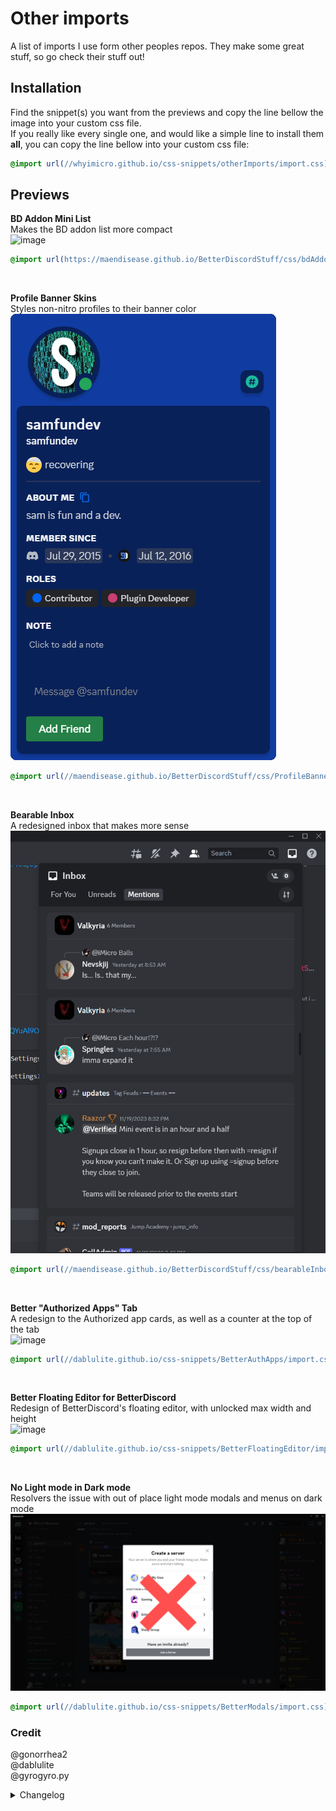 # Other imports
A list of imports I use form other peoples repos. They make some great stuff, so go check their stuff out!
## Installation
Find the snippet(s) you want from the previews and copy the line bellow the image into your custom css file. <br>
If you really like every single one, and would like a simple line to install them **all**, you can copy the line bellow into your custom css file:
```css
@import url(//whyimicro.github.io/css-snippets/otherImports/import.css);
```
## Previews
**BD Addon Mini List** <br>
Makes the BD addon list more compact <br>
![image](https://camo.githubusercontent.com/38577d71ca34b772167cd910e44e03f43738460682a7f08f21d1db1dad061c5d/68747470733a2f2f692e696d6775722e636f6d2f377177575968422e676966)
```css
@import url(https://maendisease.github.io/BetterDiscordStuff/css/bdAddonMini.css);
```
<br>

**Profile Banner Skins** <br>
Styles non-nitro profiles to their banner color <br>
![image](https://raw.githubusercontent.com/WhyiMicro/css-snippets/main/_previews/profileBannerSkins.png)
```css
@import url(//maendisease.github.io/BetterDiscordStuff/css/ProfileBannerSkins.css);
```
<br>

**Bearable Inbox** <br>
A redesigned inbox that makes more sense <br>
![image](https://raw.githubusercontent.com/WhyiMicro/css-snippets/main/_previews/bearableInbox.png)
```css
@import url(//maendisease.github.io/BetterDiscordStuff/css/bearableInbox.css);
```
<br>

**Better "Authorized Apps" Tab** <br>
A redesign to the Authorized app cards, as well as a counter at the top of the tab <br>
![image](https://user-images.githubusercontent.com/73998678/253537521-d403610f-70b2-46f1-a974-d712a5597d2c.png)
```css
@import url(//dablulite.github.io/css-snippets/BetterAuthApps/import.css);
```
<br>

**Better Floating Editor for BetterDiscord** <br>
Redesign of BetterDiscord's floating editor, with unlocked max width and height <br>
![image](https://user-images.githubusercontent.com/73998678/239349133-dab400e5-c2bf-423d-b6f4-3984c4eb1027.png)
```css
@import url(//dablulite.github.io/css-snippets/BetterFloatingEditor/import.css);
```
<br>

**No Light mode in Dark mode** <br>
Resolvers the issue with out of place light mode modals and menus on dark mode <br>
![image](https://raw.githubusercontent.com/WhyiMicro/css-snippets/main/_previews/NoLightInDark.png)
```css
@import url(//dablulite.github.io/css-snippets/BetterModals/import.css);
```

### Credit
@gonorrhea2 <br>
@dablulite <br>
@gyrogyro.py
<details>
<summary>Changelog</summary>

  ## 1.2

- Updated link for no light mode
- Temp fix for disease's css as those aren't updated yet
  
## 1.1.1

- Updated the link to work
- Removed "not working" text
  
## 1.1.0

- Mayhaps fixed the "import all" script?

## 1.0.0

- Created a seperate folder for imports from other peoples repos

</details>
